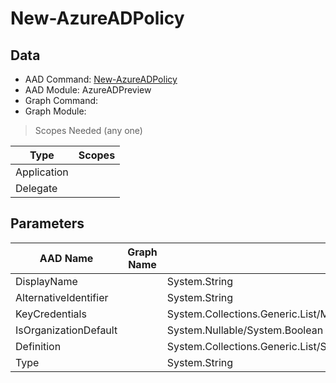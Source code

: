 # New-AzureADPolicy

## Data

+ AAD Command: [New-AzureADPolicy](https://docs.microsoft.com/en-us/powershell/module/AzureADPreview/New-AzureADPolicy)
+ AAD Module: AzureADPreview
+ Graph Command: 
+ Graph Module: 

> Scopes Needed (any one)

|Type|Scopes|
|---|---|
|Application||
|Delegate||

## Parameters

|AAD Name|Graph Name|AAD Type|Graph Type|Infos|
|---|---|---|---|---|
|DisplayName||System.String|||
|AlternativeIdentifier||System.String|||
|KeyCredentials||System.Collections.Generic.List/Microsoft.Open.MSGraph.Model.KeyCredential|||
|IsOrganizationDefault||System.Nullable/System.Boolean|||
|Definition||System.Collections.Generic.List/System.String|||
|Type||System.String|||

